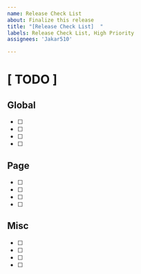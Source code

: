 ```yaml
---
name: Release Check List
about: Finalize this release
title: "[Release Check List]  "
labels: Release Check List, High Priority
assignees: 'Jakar510'

---
```


# [ TODO ] 

## Global
- [ ] 
- [ ] 
- [ ] 
- [ ] 

##  Page
- [ ] 
- [ ] 
- [ ] 
- [ ] 

## Misc
- [ ] 
- [ ] 
- [ ] 
- [ ] 


